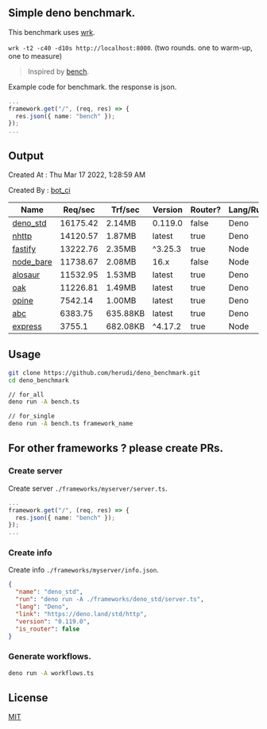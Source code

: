 ## Simple deno benchmark.
This benchmark uses [wrk](https://github.com/wg/wrk).

`wrk -t2 -c40 -d10s http://localhost:8000`. (two rounds. one to warm-up, one to measure)

> Inspired by [bench](https://github.com/denosaurs/bench).

Example code for benchmark. the response is json.
```ts
...
framework.get("/", (req, res) => {
  res.json({ name: "bench" });
});
...
```

## Output
Created At : Thu Mar 17 2022, 1:28:59 AM

Created By : [bot_ci](https://github.com/herudi/deno_benchmarks/commits?author=github-actions%5Bbot%5D)

|Name|Req/sec|Trf/sec|Version|Router?|Lang/Runtime|
|----|----|----|----|----|----|
|[deno_std](https://deno.land/std/http)|16175.42|2.14MB|0.119.0|false|Deno|
|[nhttp](https://github.com/nhttp/nhttp)|14120.57|1.87MB|latest|true|Deno|
|[fastify](https://github.com/fastify/fastify)|13222.76|2.35MB|^3.25.3|true|Node|
|[node_bare](https://nodejs.org)|11738.67|2.08MB|16.x|false|Node|
|[alosaur](https://github.com/alosaur/alosaur)|11532.95|1.53MB|latest|true|Deno|
|[oak](https://github.com/oakserver/oak)|11226.81|1.49MB|latest|true|Deno|
|[opine](https://github.com/cmorten/opine)|7542.14|1.00MB|latest|true|Deno|
|[abc](https://deno.land/x/abc)|6383.75|635.88KB|latest|true|Deno|
|[express](https://github.com/expressjs/express)|3755.1|682.08KB|^4.17.2|true|Node|


## Usage
```bash
git clone https://github.com/herudi/deno_benchmark.git
cd deno_benchmark

// for_all
deno run -A bench.ts

// for_single
deno run -A bench.ts framework_name
```
## For other frameworks ? please create PRs.
### Create server
Create server `./frameworks/myserver/server.ts`.
```ts
...
framework.get("/", (req, res) => {
  res.json({ name: "bench" });
});
...
```
### Create info
Create info `./frameworks/myserver/info.json`.
```json
{
  "name": "deno_std",
  "run": "deno run -A ./frameworks/deno_std/server.ts",
  "lang": "Deno",
  "link": "https://deno.land/std/http",
  "version": "0.119.0",
  "is_router": false
}
```
### Generate workflows.
```bash
deno run -A workflows.ts
```
## License

[MIT](LICENSE)

